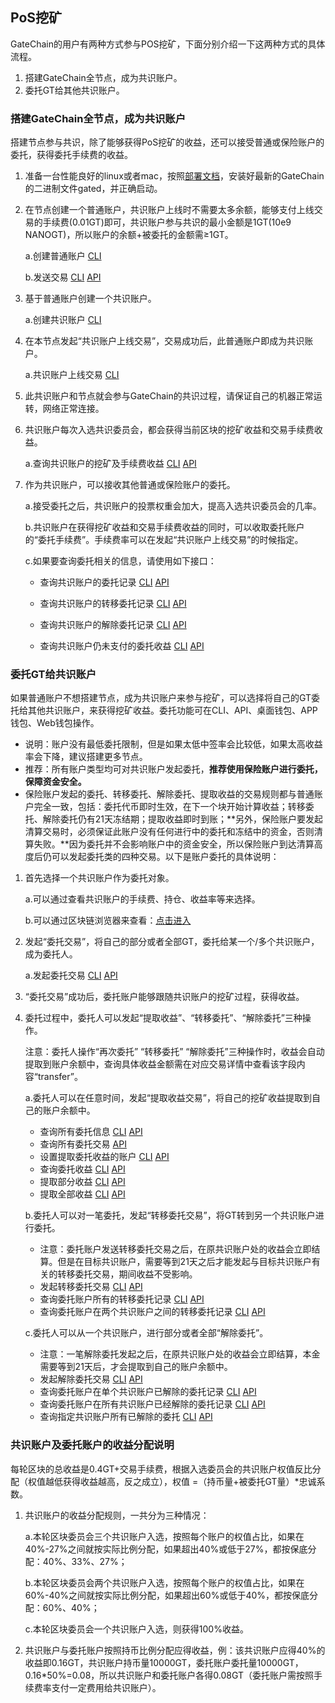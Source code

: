## PoS挖矿

GateChain的用户有两种方式参与POS挖矿，下面分别介绍一下这两种方式的具体流程。

1. 搭建GateChain全节点，成为共识账户。
2. 委托GT给其他共识账户。

### 搭建GateChain全节点，成为共识账户
搭建节点参与共识，除了能够获得PoS挖矿的收益，还可以接受普通或保险账户的委托，获得委托手续费的收益。

1. 准备一台性能良好的linux或者mac，按照[部署文档](./gatechain-build.md)，安装好最新的GateChain的二进制文件gated，并正确启动。
2. 在节点创建一个普通账户，共识账户上线时不需要太多余额，能够支付上线交易的手续费(0.01GT)即可，共识账户参与共识的最小金额是1GT(10e9 NANOGT)，所以账户的余额+被委托的金额需≥1GT。

  	a.创建普通账户 [CLI](./cli/account.md#生成单签账户)
  	
  	b.发送交易 [CLI](./cli/tx.md#发送交易-api) [API](./api/tx.md#普通交易)
  	
3. 基于普通账户创建一个共识账户。

 	a.创建共识账户 [CLI](./cli/con-account.md#创建共识账户)
 	
4. 在本节点发起“共识账户上线交易”，交易成功后，此普通账户即成为共识账户。

 	a.共识账户上线交易 [CLI](./cli/con-account.md#上线共识账户)

5. 此共识账户和节点就会参与GateChain的共识过程，请保证自己的机器正常运转，网络正常连接。

6. 共识账户每次入选共识委员会，都会获得当前区块的挖矿收益和交易手续费收益。

 	a.查询共识账户的挖矿及手续费收益 [CLI](./cli/distribution.md#查询共识账户的收益) [API](./api/distribution.md#查询共识账户的收益)
 	
7. 作为共识账户，可以接收其他普通或保险账户的委托。
 	
 	a.接受委托之后，共识账户的投票权重会加大，提高入选共识委员会的几率。
 	
 	b.共识账户在获得挖矿收益和交易手续费收益的同时，可以收取委托账户的“委托手续费”。手续费率可以在发起“共识账户上线交易”的时候指定。
 	
 	c.如果要查询委托相关的信息，请使用如下接口：
 	
 	 * 查询共识账户的委托记录 [CLI](./cli/staking.md#查询指定共识账户所有的委托)  [API](./api/staking.md#查询指定共识账户所有的委托)
 	 
 	 * 查询共识账户的转移委托记录 [CLI](./cli/staking.md#查询指定共识账户所有转移委托的记录) [API](./api/staking.md#查询转移委托记录)
 	 
 	 * 查询共识账户的解除委托记录 [CLI](./cli/staking.md#查询指定共识账户所有已解除的委托) [API](./api/staking.md#查询指定共识账户所有已解除的委托)
 	 
 	 * 查询共识账户仍未支付的委托收益 [CLI](./cli/distribution.md#查询共识账户仍未支付的委托收益) [API](./api/distribution.md#查询共识账户仍未支付的委托收益)


### 委托GT给共识账户

如果普通账户不想搭建节点，成为共识账户来参与挖矿，可以选择将自己的GT委托给其他共识账户，来获得挖矿收益。委托功能可在CLI、API、桌面钱包、APP钱包、Web钱包操作。

* 说明：账户没有最低委托限制，但是如果太低中签率会比较低，如果太高收益率会下降，建议搭建更多节点。
* 推荐：所有账户类型均可对共识账户发起委托，**推荐使用保险账户进行委托，保障资金安全。**
* 保险账户发起的委托、转移委托、解除委托、提取收益的交易规则都与普通账户完全一致，包括：委托代币即时生效，在下一个块开始计算收益；转移委托、解除委托仍有21天冻结期；提取收益即时到账；**另外，保险账户要发起清算交易时，必须保证此账户没有任何进行中的委托和冻结中的资金，否则清算失败。**因为委托并不会影响账户中的资金安全，所以保险账户到达清算高度后仍可以发起委托类的四种交易。以下是账户委托的具体说明：

1. 首先选择一个共识账户作为委托对象。

 	a.可以通过查看共识账户的手续费、持仓、收益率等来选择。
 	
 	b.可以通过区块链浏览器来查看：<a href="https://gatescan.org/consensus" target="_blank">点击进入</a>
 	
2. 发起“委托交易”，将自己的部分或者全部GT，委托给某一个/多个共识账户，成为委托人。

 	 a.发起委托交易 [CLI](./cli/staking.md#委托代币到共识账户) [API](./api/staking.md#委托代币到共识账户)
 	 
3. “委托交易”成功后，委托账户能够跟随共识账户的挖矿过程，获得收益。

4. 委托过程中，委托人可以发起“提取收益”、“转移委托”、“解除委托”三种操作。

	注意：委托人操作“再次委托” “转移委托” “解除委托”三种操作时，收益会自动提取到账户余额中，查询具体收益金额需在对应交易详情中查看该字段内容“transfer”。

	a.委托人可以在任意时间，发起“提取收益交易”，将自己的挖矿收益提取到自己的账户余额中。
	
	* 查询所有委托信息 [CLI](./cli/staking.md#查询委托账户在所有共识账户的委托信息) [API](./api/staking.md#查询委托账户在所有共识账户的委托信息)
	* 查询所有委托交易 [API](./api/staking.md#查询委托账户的委托交易列表)
	* 设置提取委托收益的账户 [CLI](./cli/distribution.md#设置提取委托收益的账户) [API](./api/distribution.md#设置提取委托收益的账户)
	* 查询委托收益 [CLI](./cli/distribution.md#查询委托账户的委托收益) [API](./api/distribution.md#查询委托账户的委托收益)
	* 提取部分收益 [CLI](./cli/distribution.md#委托账户从单个共识账户提取部分收益) [API](./api/distribution.md#委托账户从单个共识账户提取部分收益)
	* 提取全部收益 [CLI](./cli/distribution.md#委托账户从共识账户提取全部收益) [API](./api/distribution.md#委托账户从共识账户提取全部收益)
	
	b.委托人可以对一笔委托，发起“转移委托交易”，将GT转到另一个共识账户进行委托。
	
	* 注意：委托账户发送转移委托交易之后，在原共识账户处的收益会立即结算。但是在目标共识账户，需要等到21天之后才能发起与目标共识账户有关的转移委托交易，期间收益不受影响。
	* 发起转移委托交易 [CLI](./cli/staking.md#转移委托)  [API](./api/staking.md#转移委托)
	* 查询委托账户所有的转移委托记录 [CLI](./cli/staking.md#查询转移委托记录) [API](./api/staking.md#查询转移委托记录)
	* 查询委托账户在两个共识账户之间的转移委托记录 [CLI](./cli/staking.md#查询委托账户在两个共识账户之间的转移委托记录) [API](./api/staking.md#查询转移委托记录)
	
	c.委托人可以从一个共识账户，进行部分或者全部“解除委托”。
	
	* 注意：一笔解除委托发起之后，在原共识账户处的收益会立即结算，本金需要等到21天后，才会提取到自己的账户余额中。
	* 发起解除委托交易 [CLI](./cli/staking.md#从共识账户解绑) [API](./api/staking.md#从共识账户解绑)
	* 查询委托账户在单个共识账户已解除的委托记录 [CLI](./cli/staking.md#查询委托账户在单个共识账户已解除的委托记录) [API](./api/staking.md#查询委托账户在单个共识账户已解除的委托记录)
	* 查询委托账户在所有共识账户已经解除的委托记录 [CLI](./cli/staking.md#查询委托账户在所有共识账户已经解除的委托记录) [API](./api/staking.md#查询委托账户在所有共识账户已经解除的委托记录)
	* 查询指定共识账户所有已解除的委托 [CLI](./cli/staking.md#查询指定共识账户所有已解除的委托) [API](./api/staking.md#查询指定共识账户所有已解除的委托)

 	 
### 共识账户及委托账户的收益分配说明

每轮区块的总收益是0.4GT+交易手续费，根据入选委员会的共识账户权值反比分配（权值越低获得收益越高，反之成立），权值 =（持币量+被委托GT量）*忠诚系数。

1. 共识账户的收益分配规则，一共分为三种情况：

	a.本轮区块委员会三个共识账户入选，按照每个账户的权值占比，如果在40%-27%之间就按实际比例分配，如果超出40%或低于27%，都按保底分配：40%、33%、27%；

	b.本轮区块委员会两个共识账户入选，按照每个账户的权值占比，如果在60%-40%之间就按实际比例分配，如果超出60%或低于40%，都按保底分配：60%、40%；
	
	c.本轮区块委员会一个共识账户入选，则获得100%收益。
	
2. 共识账户与委托账户按照持币比例分配应得收益，例：该共识账户应得40%的收益即0.16GT，共识账户持币量10000GT，委托账户委托量10000GT，0.16*50%=0.08，所以共识账户和委托账户各得0.08GT（委托账户需按照手续费率支付一定费用给共识账户）。

